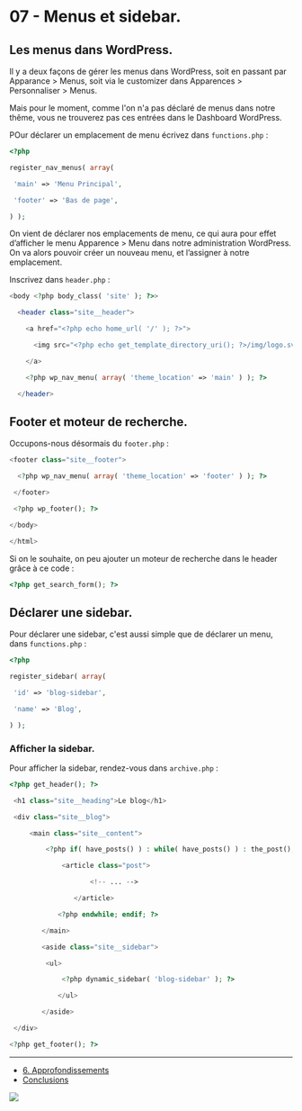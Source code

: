 # 07 - Menus et sidebar.

## Les menus dans WordPress.

Il y a deux façons de gérer les menus dans WordPress, soit en passant par Apparance > Menus, soit via le customizer dans Apparences > Personnaliser > Menus.

Mais pour le moment, comme l'on n'a pas déclaré de menus dans notre thême, vous ne trouverez pas ces entrées dans le Dashboard WordPress.

POur déclarer un emplacement de menu écrivez dans `functions.php` :

```PHP
<?php 

register_nav_menus( array(

 'main' => 'Menu Principal',

 'footer' => 'Bas de page',

) );
```

On vient de déclarer nos emplacements de menu, ce qui aura pour effet d’afficher le menu Apparence > Menu dans notre administration WordPress. On va alors pouvoir créer un nouveau menu, et l’assigner à notre emplacement.

Inscrivez dans `header.php` : 

```PHP
<body <?php body_class( 'site' ); ?>>

  <header class="site__header">

    <a href="<?php echo home_url( '/' ); ?>">

      <img src="<?php echo get_template_directory_uri(); ?>/img/logo.svg" alt="Logo">

    </a>

    <?php wp_nav_menu( array( 'theme_location' => 'main' ) ); ?>

  </header>
```

## Footer et moteur de recherche.

Occupons-nous désormais du `footer.php` :

```PHP
<footer class="site__footer">

  <?php wp_nav_menu( array( 'theme_location' => 'footer' ) ); ?>

 </footer>

 <?php wp_footer(); ?>

</body>

</html>
```

Si on le souhaite, on peu ajouter un moteur de recherche dans le header grâce à ce code : 

```PHP
<?php get_search_form(); ?>
```

## Déclarer une sidebar.

Pour déclarer une sidebar, c'est aussi simple que de déclarer un menu, dans `functions.php` :

```PHP
<?php 

register_sidebar( array(

 'id' => 'blog-sidebar',

 'name' => 'Blog',

) );
```

### Afficher la sidebar.

Pour afficher la sidebar, rendez-vous dans `archive.php` :

```PHP
<?php get_header(); ?>

 <h1 class="site__heading">Le blog</h1>

 <div class="site__blog">

     <main class="site__content">

         <?php if( have_posts() ) : while( have_posts() ) : the_post(); ?>

             <article class="post">

                    <!-- ... -->

                </article>

            <?php endwhile; endif; ?>

        </main>

        <aside class="site__sidebar">

         <ul>

             <?php dynamic_sidebar( 'blog-sidebar' ); ?>

            </ul>

        </aside>

 </div> 

<?php get_footer(); ?>
```

---

- [6. Approfondissements](./06-Approfondissements.md)
- [Conclusions](./conclusion.md)

![](https://media.giphy.com/media/ro08ZmQ1MeqZypzgDN/giphy.gif)
